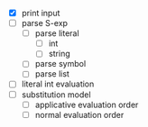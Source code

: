 * [x] print input
* [ ] parse S-exp
  * [ ] parse literal
    * [ ] int
    * [ ] string
  * [ ] parse symbol
  * [ ] parse list
* [ ] literal int evaluation
* [ ] substitution model
  * [ ] applicative evaluation order
  * [ ] normal evaluation order

